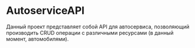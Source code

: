 # AutoserviceAPI
Данный проект представляет собой API для автосервиса, позволяющий производить CRUD операции с различными ресурсами (в данный момент, автомобилями).
